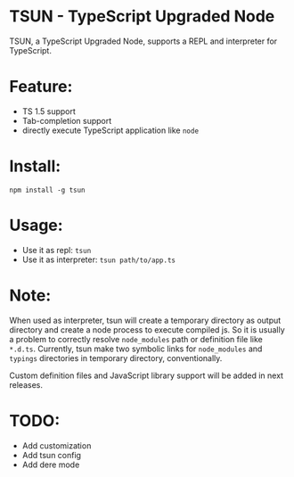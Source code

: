 # TSUN - TypeScript Upgraded Node

TSUN, a TypeScript Upgraded Node, supports a REPL and interpreter for TypeScript.

Feature:
===
* TS 1.5 support
* Tab-completion support
* directly execute TypeScript application like `node`

Install:
===
`npm install -g tsun`

Usage:
====
* Use it as repl: `tsun`
* Use it as interpreter: `tsun path/to/app.ts`

Note:
===
When used as interpreter, tsun will create a temporary directory as output directory and create a node process to execute compiled js.
So it is usually a problem to correctly resolve `node_modules` path or definition file like `*.d.ts`.
Currently, tsun make two symbolic links for `node_modules` and `typings` directories in temporary directory, conventionally.

Custom definition files and JavaScript library support will be added in next releases.

TODO:
===
* Add customization
* Add tsun config
* Add dere mode
